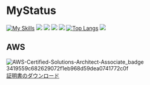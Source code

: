 # MyStatus
[![My Skills](https://skillicons.dev/icons?i=js,html,css,docker,figma,github,linux,nestjs,nextjs,nginx,react,ts,aws,express)](https://skillicons.dev)
![](http://github-profile-summary-cards.vercel.app/api/cards/profile-details?username=YoshimasaAsada&theme=dark)
![](http://github-profile-summary-cards.vercel.app/api/cards/repos-per-language?username=YoshimasaAsada&theme=dark)
![](http://github-profile-summary-cards.vercel.app/api/cards/most-commit-language?username=YoshimasaAsada&theme=dark)
![](http://github-profile-summary-cards.vercel.app/api/cards/stats?username=YoshimasaAsada&theme=dark)
[![Top Langs](https://github-readme-stats.vercel.app/api/top-langs/?username=YoshimasaAsada&layout=compact&theme=dark)](https://github.com/anuraghazra/github-readme-stats)
![](https://github-readme-stats.vercel.app/api?username=YoshimasaAsada&show_icons=true&theme=dark)

## AWS
![AWS-Certified-Solutions-Architect-Associate_badge 3419559c682629072f1eb968d59dea0741772c0f](https://github.com/YoshimasaAsada/YoshimasaAsada/assets/75955612/5eebd355-b62c-400f-9f5e-93fcd9fa0d16)
[証明書のダウンロード](https://www.certmetrics.com/amazon/electronic_certificate.aspx?cert=23387C5A793A06BC83AEF8567C5C69EEO8587BAAD48A5D182E479D0E08DDC99A0)


